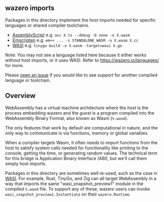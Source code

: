 ## wazero imports

Packages in this directory implement the *host* imports needed for specific
languages or shared compiler toolchains.

* [AssemblyScript](assemblyscript) e.g. `asc X.ts --debug -b none -o X.wasm`
* [Emscripten](emscripten) e.g. `em++ ... -s STANDALONE_WASM -o X.wasm X.cc`
* [WASI](wasi_snapshot_preview1) e.g. `tinygo build -o X.wasm -target=wasi X.go`

Note: You may not see a language listed here because it either works without
host imports, or it uses WASI. Refer to https://wazero.io/languages/ for more.

Please [open an issue](https://github.com/youshandefeiyang/wazero/issues/new) if you
would like to see support for another compiled language or toolchain.

## Overview

WebAssembly has a virtual machine architecture where the *host* is the process
embedding wazero and the *guest* is a program compiled into the WebAssembly
Binary Format, also known as Wasm (`%.wasm`).

The only features that work by default are computational in nature, and the
only way to communicate is via functions, memory or global variables.

When a compiler targets Wasm, it often needs to import functions from the host
to satisfy system calls needed for functionality like printing to the console,
getting the time, or generating random values. The technical term for this
bridge is Application Binary Interface (ABI), but we'll call them simply host
imports.

Packages in this directory are sometimes well re-used, such as the case in
[WASI](https://wazero.io/specs/#wasi). For example, Rust, TinyGo, and Zig can
all target WebAssembly in a way that imports the same "wasi_snapshot_preview1"
module in the compiled `%.wasm` file. To support any of these, wazero users can
invoke `wasi_snapshot_preview1.Instantiate` on their `wazero.Runtime`.
